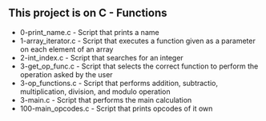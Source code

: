 ## This project is on C - Functions
+ 0-print_name.c - Script that prints a name
+ 1-array_iterator.c - Script that executes a function given as a parameter on
each element of an array
+ 2-int_index.c - Script that searches for an integer
+ 3-get_op_func.c - Script that selects the correct function to perform the operation asked by
the user
+ 3-op_functions.c - Script that performs addition, subtractio, multiplication, division, and 
modulo operation
+ 3-main.c - Script that performs the main calculation
+ 100-main_opcodes.c - Script that prints opcodes of it own

